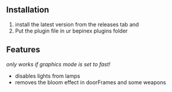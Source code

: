 ## Installation

1. install the latest version from the releases tab and
2. Put the plugin file in ur bepinex plugins folder

## Features

*only works if graphics mode is set to fast!*
- disables lights from lamps
- removes the bloom effect in doorFrames and some weapons
